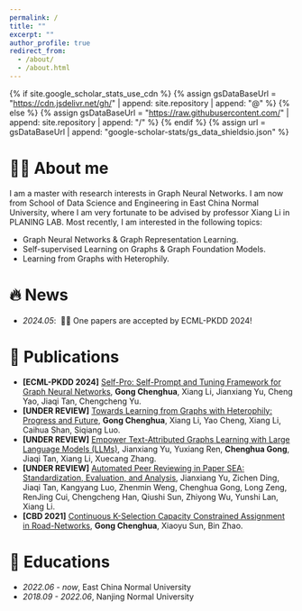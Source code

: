 ```yaml
---
permalink: /
title: ""
excerpt: ""
author_profile: true
redirect_from: 
  - /about/
  - /about.html
---
```


{% if site.google_scholar_stats_use_cdn %}
{% assign gsDataBaseUrl = "https://cdn.jsdelivr.net/gh/" | append: site.repository | append: "@" %}
{% else %}
{% assign gsDataBaseUrl = "https://raw.githubusercontent.com/" | append: site.repository | append: "/" %}
{% endif %}
{% assign url = gsDataBaseUrl | append: "google-scholar-stats/gs_data_shieldsio.json" %}

<span class='anchor' id='about-me'></span>

# 🤵🏻 About me
I am a master with research interests in Graph Neural Networks. I am now from School of Data Science and Engineering in East China Normal University, where I am very fortunate to be advised by professor Xiang Li in PLANING LAB. Most recently, I am interested in the following topics:
- Graph Neural Networks & Graph Representation Learning.
- Self-supervised Learning on Graphs & Graph Foundation Models.
- Learning from Graphs with Heterophily.

# 🔥 News
- *2024.05*: &nbsp;🎉🎉 One papers are accepted by ECML-PKDD 2024!

# 📝 Publications 
- **[ECML-PKDD 2024]** [Self-Pro: Self-Prompt and Tuning Framework for Graph Neural Networks](https://arxiv.org/abs/2310.10362), **Gong Chenghua**, Xiang Li, Jianxiang Yu, Cheng Yao, Jiaqi Tan, Chengcheng Yu. 
- **[UNDER REVIEW]** [Towards Learning from Graphs with Heterophily: Progress and Future](https://arxiv.org/abs/2401.09769), **Gong Chenghua**, Xiang Li, Yao Cheng, Xiang Li, Caihua Shan, Siqiang Luo.
- **[UNDER REVIEW]** [Empower Text-Attributed Graphs Learning with Large Language Models (LLMs)](https://arxiv.org/abs/2401.09769), Jianxiang Yu, Yuxiang Ren, **Chenghua Gong**, Jiaqi Tan, Xiang Li, Xuecang Zhang. 
- **[UNDER REVIEW]** [Automated Peer Reviewing in Paper SEA: Standardization, Evaluation, and Analysis](), Jianxiang Yu, Zichen Ding, Jiaqi Tan, Kangyang Luo, Zhenmin Weng, Chenghua Gong, Long Zeng, RenJing Cui, Chengcheng Han, Qiushi Sun, Zhiyong Wu, Yunshi Lan, Xiang Li. 
- **[CBD 2021]** [Continuous K-Selection Capacity Constrained Assignment in Road-Networks](https://ieeexplore.ieee.org/document/9816226), **Gong Chenghua**, Xiaoyu Sun, Bin Zhao. 

# 📖 Educations
- *2022.06 - now*, East China Normal University
- *2018.09 - 2022.06*, Nanjing Normal University 

